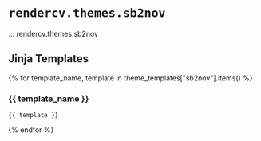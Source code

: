 #  `rendercv.themes.sb2nov`

::: rendercv.themes.sb2nov

## Jinja Templates

{% for template_name, template in theme_templates["sb2nov"].items() %}
### {{ template_name }}

```typst
{{ template }}
```

{% endfor %}
